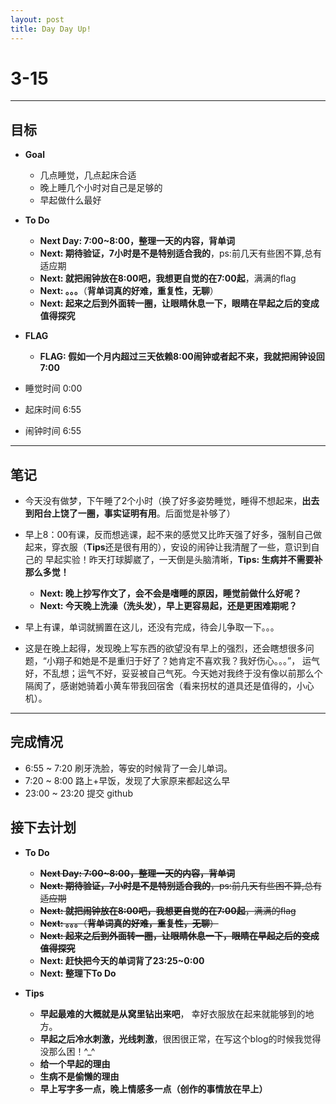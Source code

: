 ```yaml
---
layout: post
title: Day Day Up!
---
```


# 3-15 #

***

## 目标 ##

- **Goal**
    - 几点睡觉，几点起床合适
    - 晚上睡几个小时对自己是足够的
    - 早起做什么最好

- **To Do**
    - **Next Day: 7:00~8:00，整理一天的内容，背单词**
    - **Next: 期待验证，7小时是不是特别适合我的**，ps:前几天有些困不算,总有适应期
    - **Next: 就把闹钟放在8:00吧，我想更自觉的在7:00起**，满满的flag
    - **Next: 。。。**（**背单词真的好难，重复性，无聊**）
    - **Next: 起来之后到外面转一圈，让眼睛休息一下，眼睛在早起之后的变成值得探究**
- **FLAG**
    - **FLAG: 假如一个月内超过三天依赖8:00闹钟或者起不来，我就把闹钟设回7:00**



- 睡觉时间 0:00
- 起床时间 6:55
- 闹钟时间 6:55

---

## 笔记 ##

- 今天没有做梦，下午睡了2个小时（换了好多姿势睡觉，睡得不想起来，**出去到阳台上饶了一圈，事实证明有用**。后面觉是补够了）

- 早上8：00有课，反而想逃课，起不来的感觉又比昨天强了好多，强制自己做起来，穿衣服（**Tips**还是很有用的），安设的闹钟让我清醒了一些，意识到自己的
早起实验！昨天打球脚崴了，一天倒是头脑清晰，**Tips: 生病并不需要补那么多觉！**
    - **Next: 晚上抄写作文了，会不会是嗜睡的原因，睡觉前做什么好呢？**
    - **Next: 今天晚上洗澡（洗头发），早上更容易起，还是更困难期呢？**

- 早上有课，单词就搁置在这儿，还没有完成，待会儿争取一下。。。

- 这是在晚上起得，发现晚上写东西的欲望没有早上的强烈，还会瞎想很多问题，“小翔子和她是不是重归于好了？她肯定不喜欢我？我好伤心。。。”， 运气好，不乱想；运气不好，妥妥被自己气死。今天她对我终于没有像以前那么个隔阂了，感谢她骑着小黄车带我回宿舍（看来拐杖的道具还是值得的，小心机）。

---

## 完成情况 ##
- 6:55 ~ 7:20 刷牙洗脸，等安的时候背了一会儿单词。
- 7:20 ~ 8:00 路上+早饭，发现了大家原来都起这么早
- 23:00 ~ 23:20 提交 github

## 接下去计划 ##

- **To Do**
    - <del>**Next Day: 7:00~8:00，整理一天的内容，背单词** </del>
    - <del>**Next: 期待验证，7小时是不是特别适合我的**，ps:前几天有些困不算,总有适应期 </del>
    - <del>**Next: 就把闹钟放在8:00吧，我想更自觉的在7:00起**，满满的flag </del>
    - <del>**Next: 。。。**（**背单词真的好难，重复性，无聊**）</del>
    - <del>**Next: 起来之后到外面转一圈，让眼睛休息一下，眼睛在早起之后的变成值得探究**</del>
    - **Next: 赶快把今天的单词背了23:25~0:00**
    - **Next: 整理下To Do**

- **Tips**

    - **早起最难的大概就是从窝里钻出来吧**， 幸好衣服放在起来就能够到的地方。
    - **早起之后冷水刺激，光线刺激**，很困很正常，在写这个blog的时候我觉得没那么困！^_^
    - **给一个早起的理由**
    - **生病不是偷懒的理由**
    - **早上写字多一点，晚上情感多一点（创作的事情放在早上）**
